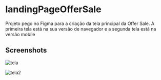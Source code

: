 # landingPageOfferSale

Projeto pego no Figma para a criação da tela principal da Offer Sale. 
A primeira tela está na sua versão de navegador e a segunda tela está na versão mobile

## Screenshots 

![tela](https://github.com/TheBILEU/landingPageOfferSale/assets/135283567/4b60505a-ad52-49e9-8df0-332eaaca6676)


![tela2](https://github.com/TheBILEU/landingPageOfferSale/assets/135283567/38e2523b-1cf8-4cc9-876c-d6f987931fd8)
